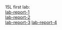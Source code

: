 15L first lab:   
[lab-report-1](https://juanyin1.github.io/cse15l-lab-reports/lab-report-1.html)  
[lab-report-2](https://juanyin1.github.io/cse15l-lab-reports/lab-report-2.html)  
[lab-report-3](https://juanyin1.github.io/cse15l-lab-reports/lab-report-3.html)
[lab-report-4](https://juanyin1.github.io/cse15l-lab-reports/lab-report-4.html)
